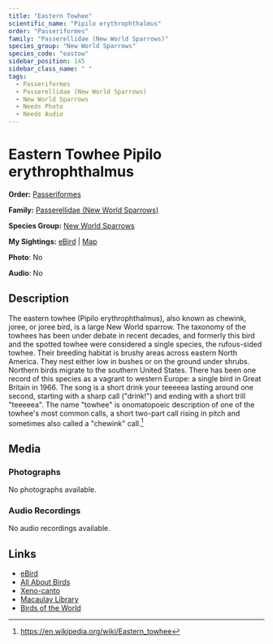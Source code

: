 ```yaml
---
title: "Eastern Towhee"
scientific_name: "Pipilo erythrophthalmus"
order: "Passeriformes"
family: "Passerellidae (New World Sparrows)"
species_group: "New World Sparrows"
species_code: "eastow"
sidebar_position: 145
sidebar_class_name: " "
tags: 
  - Passeriformes
  - Passerellidae (New World Sparrows)
  - New World Sparrows
  - Needs Photo
  - Needs Audio
---
```


# Eastern Towhee <span className='sci_name'>Pipilo erythrophthalmus</span>

**Order:** [Passeriformes](/tags/passeriformes)

**Family:** [Passerellidae (New World Sparrows)](/tags/passerellidae-new-world-sparrows)

**Species Group:** [New World Sparrows](/tags/new-world-sparrows)

**My Sightings:** [eBird](https://ebird.org/lifelist?r=world&time=life&spp=eastow) | [Map](/map?species_code=eastow)

**Photo**: No 

**Audio**: No

## Description
The eastern towhee (Pipilo erythrophthalmus), also known as chewink, joree, or joree bird, is a large New World sparrow. The taxonomy of the towhees has been under debate in recent decades, and formerly this bird and the spotted towhee were considered a single species, the rufous-sided towhee.
Their breeding habitat is brushy areas across eastern North America. They nest either low in bushes or on the ground under shrubs. Northern birds migrate to the southern United States. There has been one record of this species as a vagrant to western Europe: a single bird in Great Britain in 1966.
The song is a short drink your teeeeea lasting around one second, starting with a sharp call ("drink!") and ending with a short trill "teeeeea". The name "towhee" is onomatopoeic description of one of the towhee's most common calls, a short two-part call rising in pitch and sometimes also called a "chewink" call.[^1]

[^1]: https://en.wikipedia.org/wiki/Eastern_towhee

## Media
### Photographs
No photographs available.

### Audio Recordings
No audio recordings available.

## Links
* [eBird](https://ebird.org/species/eastow) 
* [All About Birds](https://www.allaboutbirds.org/guide/eastow) 
* [Xeno-canto](https://www.xeno-canto.org/species/pipilo-erythrophthalmus) 
* [Macaulay Library](https://search.macaulaylibrary.org/catalog?taxonCode=eastow&sort=rating_rank_desc)
* [Birds of the World](https://birdsoftheworld.org/bow/species/eastow)
